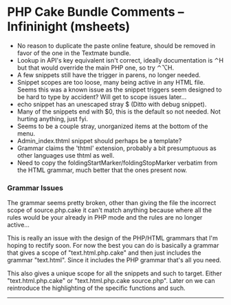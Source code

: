 # PHP Cake Bundle Comments – Infininight (msheets)

- No reason to duplicate the paste online feature, should be removed in favor of the one in the Textmate bundle.
- Lookup in API's key equivalent isn't correct, ideally documentation is ⌃H but that would override the main PHP one, so try ⌃⌥H.
- A few snippets still have the trigger in parens, no longer needed.
- Snippet scopes are too loose, many being active in any HTML file. Seems this was a known issue as the snippet triggers seem designed to be hard to type by accident? Will get to scope issues later…
- echo snippet has an unescaped stray $ (Ditto with debug snippet).
- Many of the snippets end with $0, this is the default so not needed. Not hurting anything, just fyi.
- Seems to be a couple stray, unorganized items at the bottom of the menu.
- Admin_index.thtml snippet should perhaps be a template?
- Grammar claims the 'thtml' extension, probably a bit presumptuous as other languages use thtml as well.
- Need to copy the foldingStartMarker/foldingStopMarker verbatim from the HTML grammar, much better that the ones present now.

### Grammar Issues

The grammar seems pretty broken, other than giving the file the incorrect scope of source.php.cake it can't match anything because where all the rules would be your already in PHP mode and the rules are no longer active…

This is really an issue with the design of the PHP/HTML grammars that I'm hoping to rectify soon. For now the best you can do is basically a grammar that gives a scope of "text.html.php.cake" and then just includes the grammar "text.html". Since it includes the PHP grammar that's all you need.

This also gives a unique scope for all the snippets and such to target. Either "text.html.php.cake" or "text.html.php.cake source.php". Later on we can reintroduce the highlighting of the specific functions and such.

---
